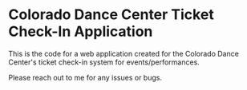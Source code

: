 # Colorado Dance Center Ticket Check-In Application
This is the code for a web application created for the Colorado Dance Center's ticket check-in system for events/performances.

Please reach out to me for any issues or bugs.
